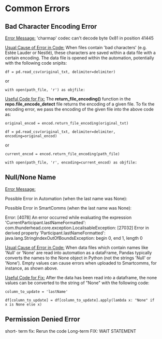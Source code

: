 # Common Errors

## Bad Character Encoding Error

<ins>Error Message:</ins>
'charmap' codec can't decode byte 0x81 in position 41445

<ins>Usual Cause of Error in Code:</ins>
When files contain 'bad characters' (e.g. Estée Lauder or Nestlé), these characters are saved within a data file with a certain encoding. The data file is opened within the automation, potentially with the following code snipits:

`
df = pd.read_csv(original_txt, delimiter=delimiter)
`

or

`
with open(path_file, 'r') as objfile:
`

<ins>Useful Code for Fix:</ins>
The __return_file_encoding()__ function in the __repo.file_encode_detect__ file returns the encoding of a given file. To fix the encoding error, we pass the encoding of the given file into the above code as:

`
original_encod = encod.return_file_encoding(original_txt)
`

`
df = pd.read_csv(original_txt, delimiter=delimiter, encoding=original_encod)
`

or

`
current_encod = encod.return_file_encoding(path_file)
`

`
with open(path_file, 'r', encoding=current_encod) as objfile:
`
## Null/None Name

<ins>Error Message:</ins>

Possible Error in Automation (when the last name was None):



Possible Error in SmartComms (when the last name was None):

Error: [4078] An error occurred while evaluating the expression 'CurrentParticipant.lastNameFormatted': com.thunderhead.core.exception.LocalisableException: [27032] Error in derived property 'Participant.lastNameFormatted': java.lang.StringIndexOutOfBoundsException: begin 0, end 1, length 0

<ins>Usual Cause of Error in Code:</ins>
When data files which contain names like 'Null' or 'None' are read into automation as a dataFrame, Pandas typically converts the names to the None object in Python (not the strings 'Null' or 'None'). Empty values can cause errors when uploaded to Smartcomms, for instance, as shown above.

<ins>Useful Code for Fix:</ins>
After the data has been read into a dataframe, the none values can be converted to the string of "None" with the following code:

`
column_to_update = 'lastName'
`

`
df[column_to_update] = df[column_to_update].apply(lambda x: "None" if x is None else x)
`

## Permission Denied Error
short- term fix: Rerun the code
Long-term FIX: WAIT STATEMENT

